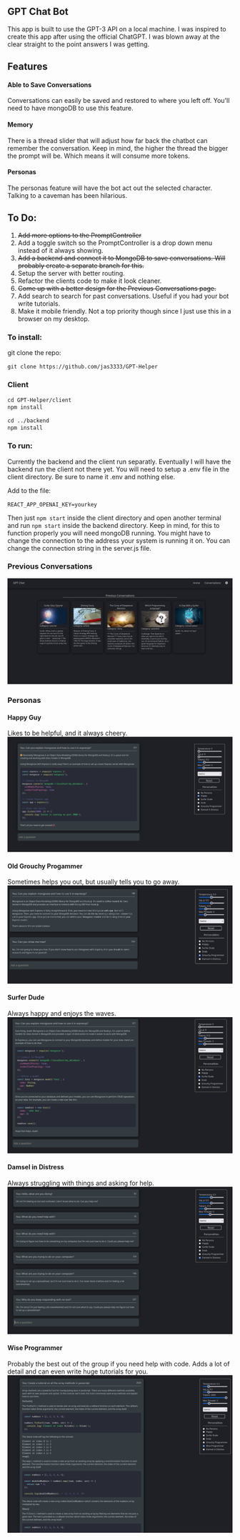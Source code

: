## GPT Chat Bot

This app is built to use the GPT-3 API on a local machine. I was inspired to create
this app after using the official ChatGPT. I was blown away at the clear straight to the point answers I was getting.

## Features

#### Able to Save Conversations

Conversations can easily be saved and restored to where you left off.
You'll need to have mongoDB to use this feature.

#### Memory

There is a thread slider that will adjust how far back the chatbot can
remember the conversation. Keep in mind, the higher the thread the bigger
the prompt will be. Which means it will consume more tokens.

#### Personas

The personas feature will have the bot act out the selected character.
Talking to a caveman has been hilarious.

## To Do:

1. ~~Add more options to the PromptController~~
2. Add a toggle switch so the PromptController is a drop down menu instead of it always showing.
3. ~~Add a backend and connect it to MongoDB to save conversations. Will probably create a separate branch for this.~~
4. Setup the server with better routing.
5. Refactor the clients code to make it look cleaner.
6. ~~Come up with a better design for the Previous Conversations page.~~
7. Add search to search for past conversations. Useful if you had your bot write tutorials.
8. Make it mobile friendly. Not a top priority though since I just use this in a browser on my desktop.

### To install:

git clone the repo:

```
git clone https://github.com/jas3333/GPT-Helper
```

### Client

```
cd GPT-Helper/client
npm install
```

```
cd ../backend
npm install
```

### To run:

Currently the backend and the client run separatly. Eventually I will have the backend run the client not there yet.
You will need to setup a .env file in the client directory. Be sure to name it .env and nothing else.

Add to the file:

```
REACT_APP_OPENAI_KEY=yourkey
```

Then just `npm start` inside the client directory and open another terminal and run `npm start` inside the backend directory.
Keep in mind, for this to function properly you will need mongoDB running. You might have to change the connection
to the address your system is running it on. You can change the connection string in the server.js file.

### Previous Conversations

![](images/previousconvo.png)

### Personas

#### Happy Guy

Likes to be helpful, and it always cheery.
![](images/happy.png)

#### Old Grouchy Progammer

Sometimes helps you out, but usually tells you to go away.
![](images/grouch.png)

#### Surfer Dude

Always happy and enjoys the waves.
![](images/surfer.png)

#### Damsel in Distress

Always struggling with things and asking for help.
![](images/damsel.png)

#### Wise Programmer

Probably the best out of the group if you need help with code. Adds a lot of detail and can even write huge tutorials for you.
![](images/wise.png)

